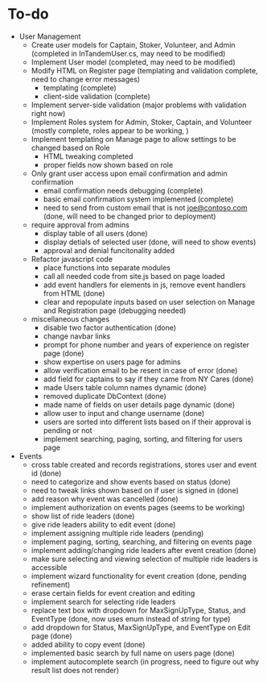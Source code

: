 # To-do

* User Management
  * Create user models for Captain, Stoker, Volunteer, and Admin (completed in InTandemUser.cs, may need to be modified)
  * Implement User model (completed, may need to be modified)
  * Modify HTML on Register page (templating and validation complete, need to change error messages)
    * templating (complete)
    * client-side validation (complete)
  * Implement server-side validation (major problems with validation right now)
  * Implement Roles system for Admin, Stoker, Captain, and Volunteer (mostly complete, roles appear to be working, )
  * Implement templating on Manage page to allow settings to be changed based on Role 
    * HTML tweaking completed 
    * proper fields now shown based on role
  * Only grant user access upon email confirmation and admin confirmation
    * email confirmation needs debugging (complete)
    * basic email confirmation system implemented (complete)
    * need to send from custom email that is not joe@contoso.com (done, will need to be changed prior to deployment)
  * require approval from admins 
    * display table of all users (done)
    * display detials of selected user (done, will need to show events)
    * approval and denial funcitonality added
  * Refactor javascript code
    * place functions into separate modules
    * call all needed code from site.js based on page loaded
    * add event handlers for elements in js, remove event handlers from HTML (done)
    * clear and repopulate inputs based on user selection on Manage and Registration page (debugging needed)
  * miscellaneous changes
    * disable two factor authentication (done)
    * change navbar links
    * prompt for phone number and years of experience on register page (done)
    * show expertise on users page for admins
    * allow verification email to be resent in case of error (done)
    * add field for captains to say if they came from NY Cares (done)
    * made Users table column names dynamic (done)
    * removed duplicate DbContext (done)
    * made name of fields on user details page dynamic (done)
    * allow user to input and change username (done)
    * users are sorted into different lists based on if their approval is pending or not
    * implement searching, paging, sorting, and filtering for users page
* Events 
  * cross table created and records registrations, stores user and event id (done)
  * need to categorize and show events based on status (done)
  * need to tweak links shown based on if user is signed in (done)
  * add reason why event was cancelled (done)  
  * implement authorization on events pages (seems to be working)
  * show list of ride leaders (done)
  * give ride leaders ability to edit event (done)
  * implement assigning multiple ride leaders (pending)
  * implement paging, sorting, searching, and filtering on events page
  * implement adding/changing ride leaders after event creation (done)
  * make sure selecting and viewing selection of multiple ride leaders is accessible
  * implement wizard functionality for event creation (done, pending refinement)
  * erase certain fields for event creation and editing
  * implement search for selecting ride leaders
  * replace text box with dropdown for MaxSignUpType, Status, and EventType (done, now uses enum instead of string for type)
  * add dropdown for Status, MaxSignUpType, and EventType on Edit page (done)
  * added ability to copy event (done)
  * implemented basic search by full name on users page (done)
  * implement autocomplete search (in progress, need to figure out why result list does not render)
